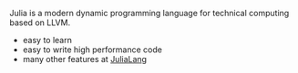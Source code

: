 Julia is a modern dynamic programming language for technical computing based on LLVM.
- easy to learn
- easy to write high performance code
- many other features at [JuliaLang](http://julialang.org)
